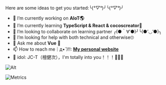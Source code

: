 Here are some ideas to get you started:╰(*°▽°*)╯╰(*°▽°*)╯
- 🔭 I’m currently working on **AIoT🌎**
- 🌱 I’m currently learning **TypeScript & React & cocoscreator🦝**
- 👯 I’m looking to collaborate on learning partner ╭(●｀∀′●)╯╰(●’◡’●)╮
- 🤔 I’m looking for help with both technical and otherwise🙄
- 💬 Ask me about **Vue** 🙉
- 📫 How to reach me｜д•´)!!: **[My personal website](https://basilosauridae.github.io/)**
- 🥰 idol: JC-T（檀健次），I'm totally into you！！！💓💘💕
  
![Alt](https://img0.baidu.com/it/u=3748280323,795639241&fm=253&fmt=auto&app=138&f=JPEG?w=500&h=724#pic_center)

![Metrics](https://metrics.lecoq.io/Basilosauridae?template=classic&base.header=0&base.activity=0&base.community=0&base.repositories=0&base.metadata=0&isocalendar=1&languages=1&stars=1&achievements=1&base.indepth=false&base.hireable=false&isocalendar.duration=half-year&languages.limit=8&languages.threshold=0%25&languages.other=false&languages.colors=github&languages.sections=most-used&languages.indepth=false&languages.analysis.timeout=15&languages.categories=markup%2C%20programming&languages.recent.categories=markup%2C%20programming&languages.recent.load=300&languages.recent.days=14&stars.limit=4&achievements.threshold=C&achievements.secrets=true&achievements.display=detailed&achievements.limit=0&config.timezone=Asia%2FShanghai)
<!--
**Basilosauridae/Basilosauridae** is a ✨ _special_ ✨ repository because its `README.md` (this file) appears on your GitHub profile.
Here are some ideas to get you started:
- 🔭 I’m currently working on ...
- 🌱 I’m currently learning ...
- 👯 I’m looking to collaborate on ...
- 🤔 I’m looking for help with ...
- 💬 Ask me about ...
- 📫 How to reach me: ...
- 😄 Pronouns: ...
- ⚡ Fun fact: ...
-->
